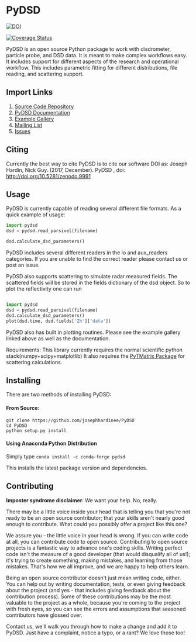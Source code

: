 # PyDSD

[![DOI](https://zenodo.org/badge/DOI/10.5281/zenodo.9991.svg)](https://doi.org/10.5281/zenodo.9991)

[![Coverage Status](https://coveralls.io/repos/github/josephhardinee/PyDSD/badge.svg?branch=master)](https://coveralls.io/github/josephhardinee/PyDSD?branch=master)

PyDSD is an open source Python package to work with disdrometer, particle probe, and DSD data. It is meant to make complex workflows easy. It includes support for different aspects of the research and operational workflow. This includes parametric fitting for different distributions, file reading, and scattering support.   

## Import Links   

1. [Source Code Repository](https://github.com/josephhardinee/PyDSD)
2. [PyDSD Documentation](http://josephhardinee.github.io/PyDSD)
3. [Example Gallery](http://josephhardinee.github.io/PyDSD/source/auto_examples/index.html)
4. [Mailing List](https://groups.google.com/forum/#!forum/pydisdrometer-user-group)
4. [Issues](https://github.com/josephhardinee/PyDSD/issues)

## Citing
Currently the best way to cite PyDSD is to cite our software DOI as:
Joseph Hardin, Nick Guy. (2017, December). PyDSD , doi: http://doi.org/10.5281/zenodo.9991

## Usage
PyDSD is currently capable of reading several different file formats. As a quick example of usage:

```python
import pydsd
dsd = pydsd.read_parsivel(filename)

dsd.calculate_dsd_parameters() 
```

PyDSD includes several different readers in the io and aux_readers categories. If you are unable to find the correct reader please contact us or post an issue. 

PyDSD also supports scattering to simulate radar measured fields. The scattered fields will be stored in the fields dictionary of the dsd object. So to plot the reflectivity one can run

```python

import pydsd
dsd = pydsd.read_parsivel(filename)
dsd.calculate_dsd_parameters() 
plot(dsd.time, dsd.fields['Zh']['data'])
```
PyDSD also has built in plotting routines. Please see the example gallery linked above as well as the documentation. 

Requirements:
    This library currently requires the normal scientific python stack(numpy+scipy+matplotlib)
    It also requires the [PyTMatrix Package](https://github.com/jleinonen/pytmatrix) for scattering calculations. 

## Installing
There are two methods of installing PyDSD:

#### From Source:
```
git clone https://github.com/josephhardinee/PyDSD
cd PyDSD
python setup.py install
```
#### Using Anaconda Python Distribution
Simply type 
```conda install -c conda-forge pydsd```

This installs the latest package version and dependencies. 

## Contributing
__Imposter syndrome disclaimer__: We want your help. No, really.

There may be a little voice inside your head that is telling you that you're not ready to be an open source contributor; that your skills aren't nearly good enough to contribute. What could you possibly offer a project like this one?

We assure you - the little voice in your head is wrong. If you can write code at all, you can contribute code to open source. Contributing to open source projects is a fantastic way to advance one's coding skills. Writing perfect code isn't the measure of a good developer (that would disqualify all of us!); it's trying to create something, making mistakes, and learning from those mistakes. That's how we all improve, and we are happy to help others learn.

Being an open source contributor doesn't just mean writing code, either. You can help out by writing documentation, tests, or even giving feedback about the project (and yes - that includes giving feedback about the contribution process). Some of these contributions may be the most valuable to the project as a whole, because you're coming to the project with fresh eyes, so you can see the errors and assumptions that seasoned contributors have glossed over.

Contact us, we'll walk you through how to make a change and add it to PyDSD. Just have a complaint, notice a typo, or a rant? We love those too!


